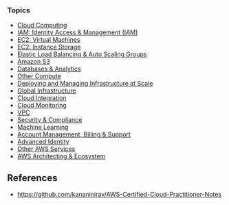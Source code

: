 ### Topics
- [Cloud Computing](cloud_computing.md)
- [IAM: Identity Access \& Management (IAM)](iam.md)
- [EC2: Virtual Machines](ec2.md)
- [EC2: Instance Storage](ec2_storage.md)
- [Elastic Load Balancing & Auto Scaling Groups](elb_asg.md)
- [Amazon S3](s3.md)
- [Databases & Analytics](databases.md)
- [Other Compute](other_compute.md)
- [Deploying and Managing Infrastructure at Scale](deploying.md)
- [Global Infrastructure](global_infrastructure.md)
- [Cloud Integration](cloud_integration.md)
- [Cloud Monitoring](cloud_monitoring.md)
- [VPC](vpc.md)
- [Security & Compliance](security_compliance.md)
- [Machine Learning](machine_learning.md)
- [Account Management, Billing & Support](account_management_billing_support.md)
- [Advanced Identity](advanced_identity.md)
- [Other AWS Services]()
- [AWS Architecting & Ecosystem]()

## References
- https://github.com/kananinirav/AWS-Certified-Cloud-Practitioner-Notes